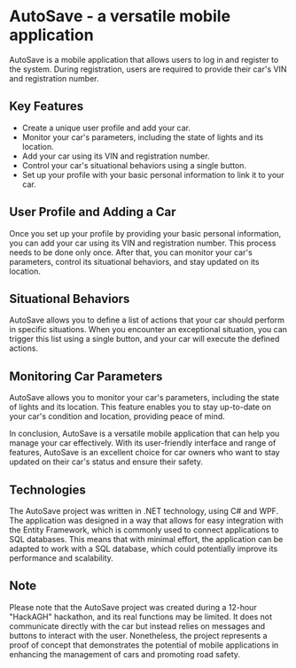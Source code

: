 # AutoSave - a versatile mobile application

AutoSave is a mobile application that allows users to log in and register to the system. During registration, users are required to provide their car's VIN and registration number.

## Key Features

* Create a unique user profile and add your car.
* Monitor your car's parameters, including the state of lights and its location.
* Add your car using its VIN and registration number.
* Control your car's situational behaviors using a single button.
* Set up your profile with your basic personal information to link it to your car.

## User Profile and Adding a Car

Once you set up your profile by providing your basic personal information, you can add your car using its VIN and registration number. This process needs to be done only once. After that, you can monitor your car's parameters, control its situational behaviors, and stay updated on its location.

## Situational Behaviors

AutoSave allows you to define a list of actions that your car should perform in specific situations. When you encounter an exceptional situation, you can trigger this list using a single button, and your car will execute the defined actions.

## Monitoring Car Parameters

AutoSave allows you to monitor your car's parameters, including the state of lights and its location. This feature enables you to stay up-to-date on your car's condition and location, providing peace of mind.

In conclusion, AutoSave is a versatile mobile application that can help you manage your car effectively. With its user-friendly interface and range of features, AutoSave is an excellent choice for car owners who want to stay updated on their car's status and ensure their safety.

## Technologies

The AutoSave project was written in .NET technology, using C# and WPF. The application was designed in a way that allows for easy integration with the Entity Framework, which is commonly used to connect applications to SQL databases. This means that with minimal effort, the application can be adapted to work with a SQL database, which could potentially improve its performance and scalability.

## Note
Please note that the AutoSave project was created during a 12-hour "HackAGH" hackathon, and its real functions may be limited. It does not communicate directly with the car but instead relies on messages and buttons to interact with the user. Nonetheless, the project represents a proof of concept that demonstrates the potential of mobile applications in enhancing the management of cars and promoting road safety.
